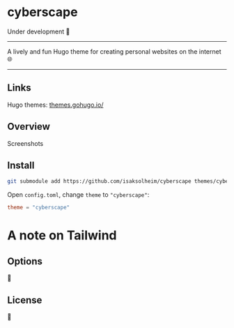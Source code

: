 # cyberscape

Under development 🚧

---

A lively and fun Hugo theme for creating personal websites on the internet 🌐

---

## Links

Hugo themes: [themes.gohugo.io/](https://themes.gohugo.io/)

## Overview

Screenshots

## Install

```bash
git submodule add https://github.com/isaksolheim/cyberscape themes/cyberscape
```

Open `config.toml`, change `theme` to `"cyberscape"`:

```toml
theme = "cyberscape"
```

# A note on Tailwind

## Options

🤯

## License

💭
